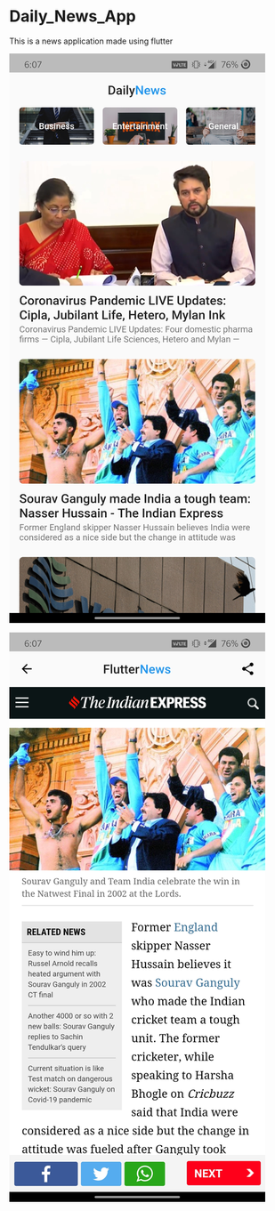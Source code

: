 # Daily_News_App

This is a news application made using flutter

![](assets/images/preview1.jpg)


![](assets/images/preview2.jpg)

